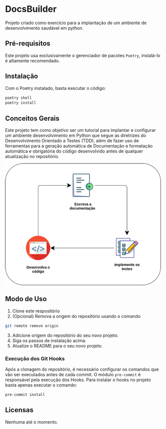 # DocsBuilder

Projeto criado como exercício para a implantação de um ambiente de desenvolvimento saudável em python.

## Pré-requisitos

Este projeto usa exclusivamente o gerenciador de pacotes `Poetry`, instalá-lo é altamente recomendado.

## Instalação

Com o Poetry instalado, basta executar o código:

```bash
poetry shell
poetry install
```

## Conceitos Gerais

Este projeto tem como objetivo ser um tutorial para implantar e configurar um ambiente desenvolvimento em Python que segue as diretrizes do Desenvolvimento Orientado a Testes (TDD), além de fazer uso de ferramentas para a geração automática de Documentação e formatação automática e obrigatória do código desenvolvido antes de qualquer atualização no repositório.

![Image DTDD](./html/dtdd.png "Documented Test-Driven Development")

## Modo de Uso

1. Clone este respositório
2. (Opcional) Remova a origem do repositório usando o comando
```bash
git remote remove origin
```
3. Adicione origem do repositório do seu novo projeto.
4. Siga os passos de instalação acima.
5. Atualize o README para o seu novo projeto.

### Execução dos Git Hooks

Após a clonagem do repositório, é necessário configurar os comandos que vão ser executados antes de cada commit. O módulo `pre-commit` é responsável pela execução dos Hooks. Para instalar o hooks no projeto basta apenas executar o comando:

```bash
pre-commit install
```

## Licensas 

Nenhuma até o momento.
